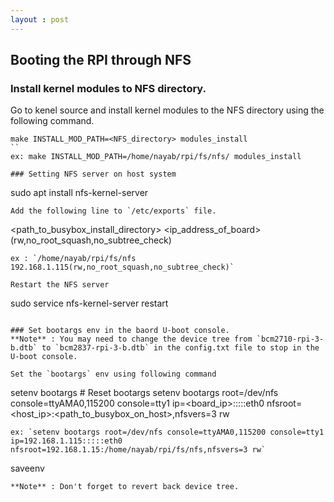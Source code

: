 ```yaml
---
layout : post
---
```

## Booting the RPI through NFS
### Install kernel modules to NFS directory.

Go to kenel source and install kernel modules to the NFS directory using the following command.
```
make INSTALL_MOD_PATH=<NFS_directory> modules_install
``
ex: make INSTALL_MOD_PATH=/home/nayab/rpi/fs/nfs/ modules_install

### Setting NFS server on host system
```
sudo apt install nfs-kernel-server
```
Add the following line to `/etc/exports` file.
```
<path_to_busybox_install_directory> <ip_address_of_board>(rw,no_root_squash,no_subtree_check)
```
ex : `/home/nayab/rpi/fs/nfs 192.168.1.115(rw,no_root_squash,no_subtree_check)`

Restart the NFS server
```
sudo service nfs-kernel-server restart
```

### Set bootargs env in the baord U-boot console.
**Note** : You may need to change the device tree from `bcm2710-rpi-3-b.dtb` to `bcm2837-rpi-3-b.dtb` in the config.txt file to stop in the U-boot console.

Set the `bootargs` env using following command
```
setenv bootargs # Reset bootargs
setenv bootargs root=/dev/nfs console=ttyAMA0,115200 console=tty1 ip=<board_ip>:::::eth0 nfsroot=<host_ip>:<path_to_busybox_on_host>,nfsvers=3 rw
```
ex: `setenv bootargs root=/dev/nfs console=ttyAMA0,115200 console=tty1 ip=192.168.1.115:::::eth0 nfsroot=192.168.1.15:/home/nayab/rpi/fs/nfs,nfsvers=3 rw`
```
saveenv
```
**Note** : Don't forget to revert back device tree.
